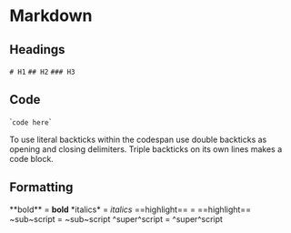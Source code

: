 # Markdown

## Headings

`# H1`
`## H2`
`### H3`

## Code

\``code here`\`

To use literal backticks within the codespan use double backticks as opening and closing delimiters. Triple backticks on its own lines makes a code block.

## Formatting

\*\*bold\*\* = **bold**
\*italics\* = *italics*
\=\=highlight\=\= = ==highlight==
\~sub\~script = ~sub~script
\^super\^script = ^super^script
